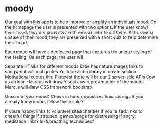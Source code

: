 # moody
Our goal with this app is to help improve or amplify an individuals mood. On the homepage the user is presented with two options. If the user knows their mood, they are presented with various links to aid them. If the user is unsure of their mood, they are presented with a short quiz to help determine their mood. 

Each mood will have a dedicated page that captures the unique styling of the feeling. On each page, the user will 





Separate HTMLs for different moods
Katie has nature images 
links to songs/motivational quotes Youtube audio library in create section 
Motivational quotes thru Pinterest
those will be our 2 server-side APIs
Cow as an icon -Marcus will draw
Visual cow representation of the moods -Marcus will draw
CSS framework  bootstrap

Unsure of your mood? Check-in here 5 questions local storage
If you already know mood, follow these links?

If youre happy: links to volunteer sites/charities
if you're sad: links to cheerful things
if stressed: games/songs for destressing
if angry: meditation links? lo-fi/breathing techniques?